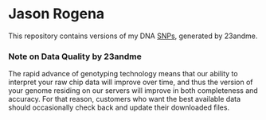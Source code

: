 # Jason Rogena

This repository contains versions of my DNA [SNPs](https://en.wikipedia.org/wiki/Single-nucleotide_polymorphism), generated by 23andme.


### Note on Data Quality by 23andme
The rapid advance of genotyping technology means that our ability to interpret your raw chip data will improve over time, and thus the version of your genome residing on our servers will improve in both completeness and accuracy. For that reason, customers who want the best available data should occasionally check back and update their downloaded files.
